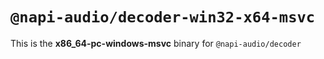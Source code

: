 # `@napi-audio/decoder-win32-x64-msvc`

This is the **x86_64-pc-windows-msvc** binary for `@napi-audio/decoder`
